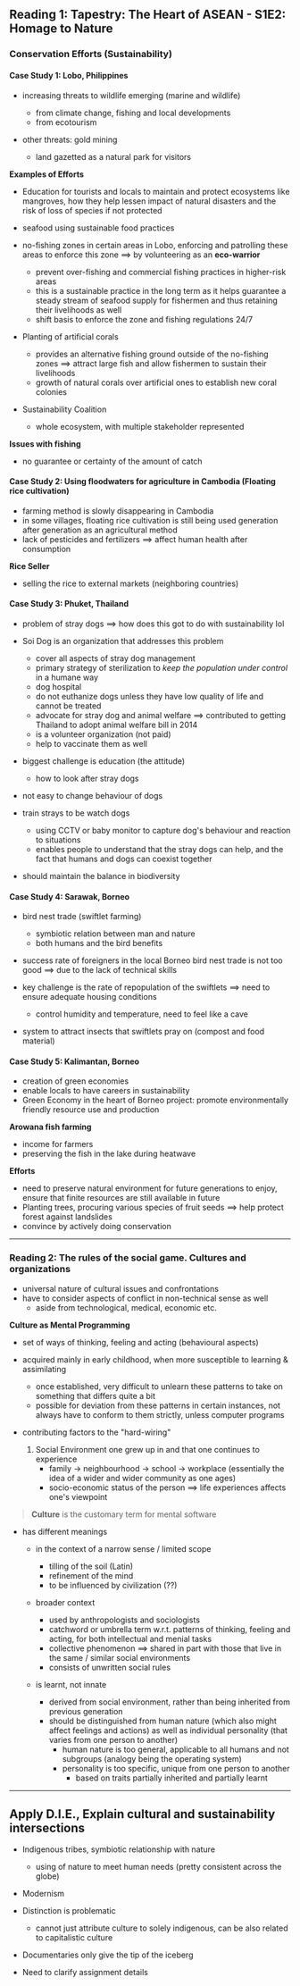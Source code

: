 ## Reading 1:  Tapestry: The Heart of ASEAN - S1E2: Homage to Nature

### Conservation Efforts (Sustainability)
#### Case Study 1: Lobo, Philippines 
- increasing threats to wildlife emerging (marine and wildlife)
	- from climate change, fishing and local developments
	- from ecotourism

- other threats: gold mining
	- land gazetted as a natural park for visitors

**Examples of Efforts**
- Education for tourists and locals to maintain and protect ecosystems like mangroves, how they help lessen impact of natural disasters and the risk of loss of species if not protected
- seafood using sustainable food practices

- no-fishing zones in certain areas in Lobo, enforcing and patrolling these areas to enforce this zone $\implies$ by volunteering as an **eco-warrior**
	- prevent over-fishing and commercial fishing practices in higher-risk areas
	- this is a sustainable practice in the long term as it helps guarantee a steady stream of seafood supply for fishermen and thus retaining their livelihoods as well
	- shift basis to enforce the zone and fishing regulations 24/7

- Planting of artificial corals
	- provides an alternative fishing ground outside of the no-fishing zones $\implies$ attract large fish and allow fishermen to sustain their livelihoods
	- growth of natural corals over artificial ones to establish new coral colonies

- Sustainability Coalition
	- whole ecosystem, with multiple stakeholder represented

**Issues with fishing**
- no guarantee or certainty of the amount of catch

#### Case Study 2: Using floodwaters for agriculture in Cambodia (Floating rice cultivation)
- farming method is slowly disappearing in Cambodia
- in some villages, floating rice cultivation is still being used generation after generation as an agricultural method
- lack of pesticides and fertilizers $\implies$ affect human health after consumption

**Rice Seller**
- selling the rice to external markets (neighboring countries)

#### Case Study 3: Phuket, Thailand
- problem of stray dogs $\implies$ how does this got to do with sustainability lol
- Soi Dog is an organization that addresses this problem
	- cover all aspects of stray dog management
	- primary strategy of sterilization to *keep the population under control* in a humane way
	- dog hospital
	- do not euthanize dogs unless they have low quality of life and cannot be treated
	- advocate for stray dog and animal welfare $\implies$ contributed to getting Thailand to adopt animal welfare bill in 2014
	- is a volunteer organization (not paid)
	- help to vaccinate them as well

- biggest challenge is education (the attitude)
	- how to look after stray dogs

- not easy to change behaviour of dogs

- train strays to be watch dogs
	- using CCTV or baby monitor to capture dog's behaviour and reaction to situations
	- enables people to understand that the stray dogs can help, and the fact that humans and dogs can coexist together

- should maintain the balance in biodiversity

#### Case Study 4: Sarawak, Borneo
- bird nest trade (swiftlet farming)
	- symbiotic relation between man and nature
	- both humans and the bird benefits

- success rate of foreigners in the local Borneo bird nest trade is not too good $\implies$ due to the lack of technical skills

- key challenge is the rate of repopulation of the swiftlets $\implies$ need to ensure adequate housing conditions
	- control humidity and temperature, need to feel like a cave

- system to attract insects that swiftlets pray on (compost and food material)

#### Case Study 5: Kalimantan, Borneo
- creation of green economies
- enable locals to have careers in sustainability
- Green Economy in the heart of Borneo project: promote environmentally friendly resource use and production

**Arowana fish farming**
- income for farmers
- preserving the fish in the lake during heatwave

**Efforts**
- need to preserve natural environment for future generations to enjoy, ensure that finite resources are still available in future
- Planting trees, procuring various species of fruit seeds $\implies$ help protect forest against landslides
- convince by actively doing conservation

---
### Reading 2: The rules of the social game. Cultures and organizations
- universal nature of cultural issues and confrontations
- have to consider aspects of conflict in non-technical sense as well
	- aside from technological, medical, economic etc.

**Culture as Mental Programming**
- set of ways of thinking, feeling and acting (behavioural aspects)
- acquired mainly in early childhood, when more susceptible to learning & assimilating
	- once established, very difficult to unlearn these patterns to take on something that differs quite a bit
	- possible for deviation from these patterns in certain instances, not always have to conform to them strictly, unless computer programs

- contributing factors to the "hard-wiring"
	1. Social Environment one grew up in and that one continues to experience
		- family $\to$ neighbourhood $\to$ school $\to$ workplace (essentially the idea of a wider and wider community as one ages)
		- socio-economic status of the person $\implies$  life experiences affects one's viewpoint 

> **Culture** is the customary term for mental software
- has different meanings
	- in the context of a narrow sense / limited scope
		- tilling of the soil (Latin)
		- refinement of the mind
		- to be influenced by civilization (??)

	- broader context
		- used by anthropologists and sociologists
		- catchword or umbrella term w.r.t. patterns of thinking, feeling and acting, for both intellectual and menial tasks
		- collective phenomenon $\implies$ shared in part with those that live in the same / similar social environments
		- consists of unwritten social rules

	- is learnt, not innate
		- derived from social environment, rather than being inherited from previous generation
		- should be distinguished from human nature (which also might affect feelings and actions) as well as individual personality (that varies from one person to another)
			- human nature is too general, applicable to all humans and not subgroups (analogy being the operating system)
			- personality is too specific, unique from one person to another
				- based on traits partially inherited and partially learnt

---
## Apply D.I.E., Explain cultural and sustainability intersections
- Indigenous tribes, symbiotic relationship with nature
	- using of nature to meet human needs (pretty consistent across the globe)

- Modernism

- Distinction is problematic
	- cannot just attribute culture to solely indigenous, can be also related to capitalistic culture

- Documentaries only give the tip of the iceberg

- Need to clarify assignment details

